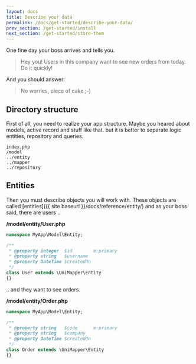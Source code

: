 ```yaml
---
layout: docs
title: Describe your data
permalink: /docs/get-started/describe-your-data/
prev_section: /get-started/install
next_section: /get-started/store-them
---
```


One fine day your boss arrives and tells you.

> Hey you! Users in this company want to see new orders from today. Do it quickly!

And you should answer:

> No worries, piece of cake ;-)

## Directory structure

First of all, you need to realize your app structure. Maybe you heared about models, active record and stuff like that.
but it is better to separate logic entities, repository and queries.

~~~ shell
index.php
/model
../entity
../mapper
../repository
~~~

## Entities
Then you must describe objects you will work with. These objects are called [entities]({{ site.baseurl }}/docs/reference/entity/) and as your boss said, there are users ..

**/model/entity/User.php**

~~~ php
namespace MyApp\Model\Entity;

/**
 * @property integer  $id        m:primary
 * @property string   $username
 * @property DateTime $createdOn
 */
class User extends \UniMapper\Entity
{}
~~~

.. and they want to see orders.

**/model/entity/Order.php**

~~~ php
namespace MyApp\Model\Entity;

/**
 * @property string   $code      m:primary
 * @property string   $company
 * @property DateTime $createdOn
 */
class Order extends \UniMapper\Entity
{}
~~~